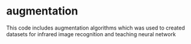 # augmentation
This code includes augmentation algorithms which was used to created datasets for infrared image recognition and teaching neural network
